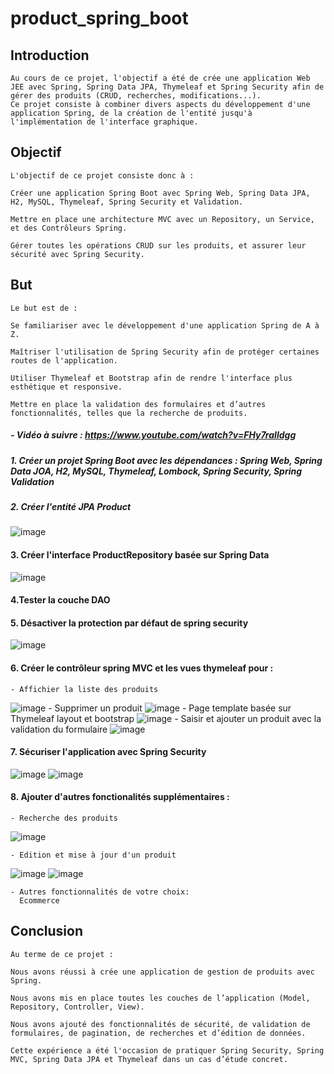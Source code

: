 # product_spring_boot

## Introduction
    Au cours de ce projet, l'objectif a été de crée une application Web JEE avec Spring, Spring Data JPA, Thymeleaf et Spring Security afin de gérer des produits (CRUD, recherches, modifications...).
    Ce projet consiste à combiner divers aspects du développement d'une application Spring, de la création de l'entité jusqu'à l'implémentation de l'interface graphique.

## Objectif
    L'objectif de ce projet consiste donc à :
    
    Créer une application Spring Boot avec Spring Web, Spring Data JPA, H2, MySQL, Thymeleaf, Spring Security et Validation.
    
    Mettre en place une architecture MVC avec un Repository, un Service, et des Contrôleurs Spring.
    
    Gérer toutes les opérations CRUD sur les produits, et assurer leur sécurité avec Spring Security.

## But
    Le but est de :
    
    Se familiariser avec le développement d'une application Spring de A à Z.
    
    Maîtriser l'utilisation de Spring Security afin de protéger certaines routes de l'application.
    
    Utiliser Thymeleaf et Bootstrap afin de rendre l'interface plus esthétique et responsive.
    
    Mettre en place la validation des formulaires et d’autres fonctionnalités, telles que la recherche de produits.


##### - Vidéo à suivre :  https://www.youtube.com/watch?v=FHy7raIldgg
##### 1. Créer un projet Spring Boot avec les dépendances : Spring Web, Spring Data JOA, H2, MySQL, Thymeleaf, Lombock, Spring Security, Spring Validation
##### 2. Créer l'entité JPA Product
![image](https://github.com/user-attachments/assets/4e11f49b-eb7c-49fd-95ef-073b888a3753)
#### 3. Créer l'interface ProductRepository basée sur Spring Data
![image](https://github.com/user-attachments/assets/57d97f90-99fb-4944-868c-f3d6636d71c4)
#### 4.Tester la couche DAO
#### 5. Désactiver la protection par défaut de spring security
![image](https://github.com/user-attachments/assets/ec5573f2-2424-4545-bc38-de3afc2edf1b)
#### 6. Créer le contrôleur spring MVC et les vues thymeleaf pour :
    - Affichier la liste des produits
   ![image](https://github.com/user-attachments/assets/aa486f89-8328-46a1-a81b-8d2a073557de)
    - Supprimer un produit
   ![image](https://github.com/user-attachments/assets/0a41894f-c610-40df-b3ae-c15532bfcd88)
    - Page template basée sur Thymeleaf layout et bootstrap
   ![image](https://github.com/user-attachments/assets/1716e4dd-129f-4fc0-b263-ce7b67be4f08)
    - Saisir et ajouter un produit avec la validation du formulaire
  ![image](https://github.com/user-attachments/assets/9e338e02-cbba-4e19-83a5-a7550ca2b2e7)
#### 7. Sécuriser l'application avec Spring Security
![image](https://github.com/user-attachments/assets/3de0943e-5905-4552-b686-66f3f74f7716)
![image](https://github.com/user-attachments/assets/2394f1ea-8a45-4b00-879e-278c8da2ffc8)

#### 8. Ajouter d'autres fonctionalités supplémentaires :
    - Recherche des produits
   ![image](https://github.com/user-attachments/assets/48e08aa5-4e68-4379-8148-c2bf953146d1)

    - Edition et mise à jour d'un produit
   ![image](https://github.com/user-attachments/assets/a2a423e7-39d4-4b3f-924a-9e62db6c9bd9)
   ![image](https://github.com/user-attachments/assets/4ca7176a-5db7-40de-bc13-f934175ee680)

    - Autres fonctionnalités de votre choix:
      Ecommerce
 ## Conclusion
    Au terme de ce projet :
    
    Nous avons réussi à crée une application de gestion de produits avec Spring.
    
    Nous avons mis en place toutes les couches de l’application (Model, Repository, Controller, View).
    
    Nous avons ajouté des fonctionnalités de sécurité, de validation de formulaires, de pagination, de recherches et d’édition de données.
    
    Cette expérience a été l'occasion de pratiquer Spring Security, Spring MVC, Spring Data JPA et Thymeleaf dans un cas d’étude concret.
